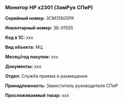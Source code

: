 ### Монитор HP x2301 (ЗамРук СПиР) </br>

**Серийный номер:** 3CM31605PK </br>

**Инвентарный номер:** ЗБ-01555 </br>

**Код в 1С:** xxx </br> 

**Вид объекта:** МЦ

**Месяц/год покупки:** xxx </br>

**Документы:** xxx  </br>

**Отдел:** Служба приема и размещения </br>

**Принадлежность:** Заместитель руководителя СПиР </br>

**Прослеживаемый товар:** xxx
